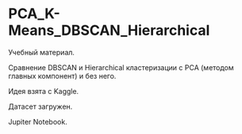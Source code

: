 # PCA_K-Means_DBSCAN_Hierarchical

Учебный материал. 

Сравнение DBSCAN и Hierarchical кластеризации с PCA (методом главных компонент) и без него.

Идея взята с Kaggle.

Датасет загружен.

Jupiter Notebook.

